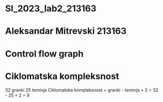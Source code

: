 # SI_2023_lab2_213163

# Aleksandar Mitrevski 213163

# Control flow graph

# Ciklomatska kompleksnost
32 granki
25 teminja
Ciklomatska kompleksnost = granki - teminja + 2 = 32 - 25 + 2 = 9
